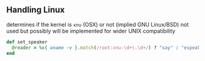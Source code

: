 

## Handling Linux

determines if the kernel is `xnu` (OSX) or not (implied GNU Linux/BSD)
not used but possibly will be implemented for wider UNIX compatibility
```ruby
def set_speaker
  @reader = %x{ uname -v }.match(/root:xnu-\d+\.\d+/) ? "say" : "espeak"
end
```